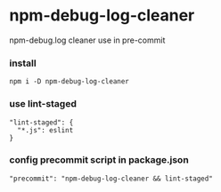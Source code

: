 # npm-debug-log-cleaner
npm-debug.log cleaner use in pre-commit


### install
```
npm i -D npm-debug-log-cleaner
```


### use lint-staged

```
"lint-staged": {
  "*.js": eslint
}
```

### config precommit script in package.json
```
"precommit": "npm-debug-log-cleaner && lint-staged"
```